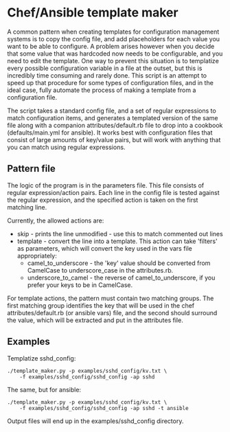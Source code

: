 # Chef/Ansible template maker

A common pattern when creating templates for configuration management systems
is to copy the config file, and add placeholders for each value you want to
be able to configure. A problem arises however when you decide that some value
that was hardcoded now needs to be configurable, and you need to edit the
template. One way to prevent this situation is to templatize every possible
configuration variable in a file at the outset, but this is incredibly time
consuming and rarely done. This script is an attempt to speed up that
procedure for some types of configuration files, and in the ideal case, fully
automate the process of making a template from a configuration file.

The script takes a standard config file, and a set of regular expressions to
match configuration items, and generates a templated version of the same file
along with a companion attributes/default.rb file to drop into a cookbook
(defaults/main.yml for ansible). It works best with configuration files that
consist of large amounts of key/value pairs, but will work with anything that
you can match using regular expressions.

## Pattern file

The logic of the program is in the parameters file. This file consists of
regular expression/action pairs. Each line in the config file is tested
against the regular expression, and the specified action is taken on the first
matching line.

Currently, the allowed actions are:

 * skip - prints the line unmodified - use this to match commented out lines
 * template - convert the line into a template. This action can take 'filters'
   as parameters, which will convert the key used in the vars file
   appropriately:
   * camel_to_underscore - the 'key' value should be converted from CamelCase
     to underscore_case in the attributes.rb.
   * underscore_to_camel - the reverse of camel_to_underscore, if you prefer
     your keys to be in CamelCase.

For template actions, the pattern must contain two matching groups. The first
matching group identifies the key that will be used in the chef
attributes/default.rb (or ansible vars) file, and the second should surround
the value, which will be extracted and put in the attributes file.

## Examples

Templatize sshd_config:

    ./template_maker.py -p examples/sshd_config/kv.txt \
        -f examples/sshd_config/sshd_config -ap sshd

The same, but for ansible:

    ./template_maker.py -p examples/sshd_config/kv.txt \
        -f examples/sshd_config/sshd_config -ap sshd -t ansible

Output files will end up in the examples/sshd_config directory.
